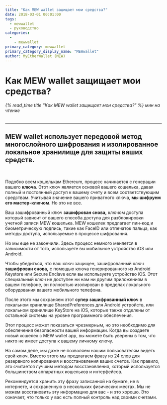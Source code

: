 ```yaml
---
title: "Как MEW wallet защищает мои средства?"
date: 2018-03-01 00:01:00
tags:
  - mewwallet
  - руководство
categories:
  - 
    - mewwallet
primary_category: mewwallet
primary_category_display_name: "MEWwallet"
author: MyEtherWallet (MEW)
---
```


# **Как MEW wallet защищает мои средства?**

###### {% read_time title "Как MEW wallet защищает мои средства?" %} мин на чтение

* * *

## MEW wallet использует передовой метод многослойного шифрования и изолированное локальное хранилище для защиты ваших средств.

<br>

Подобно всем кошелькам Ethereum, процесс начинается с генерации вашего **ключа**. Этот ключ является основой вашего кошелька, давая полный и постоянный доступ к вашему счету и всем соответствующим средствам. Учитывая значение вашего приватного ключа, **мы шифруем его мастер-ключом**. Но это не все.

Ваш зашифрованный ключ **зашифрован снова,** ключом доступа который зависит от вашего способа доступа для разблокировки учетной записи MEW кошелька. MEW кошелек предлагает пин-код и биометрическую подпись, такие как FaceID или отпечаток пальца, как методы доступа, используемые в процессе шифрования.

Но мы еще не закончили. Здесь процесс немного меняется в зависимости от того, используете вы мобильное устройство iOS или Android.

Чтобы убедиться, что ваш ключ защищен, зашифрованный ключ **зашифрован снова,** с помощью ключа генерированного из Android Keystore или Secure Enclave если вы используете устройство iOS. Этот специальный ключ не доступен ни нам ни другим приложениям в вашем телефоне, он полностью изолирован в пределах локального оборудования вашего мобильного телефона.

После этого мы сохраняем этот **супер зашифрованный ключ** в локальном хранилище SharedPreferences для Android устройств, или локальном хранилище KeyStore на iOS, которые также отделены от остальной системы на уровне программного обеспечения.

Этот процесс может показаться чрезмерным, но это необходимо для обеспечения безопасности вашей информации. Когда вы создаете новый кошелек с MEW wallet app, вы можете быть уверены в том, что никто не имеет доступа к вашему личному ключу.

На самом деле, мы даже не позволяем нашим пользователям видеть свой ключ. Вместо этого мы предлагаем фразу из 24 слов для резервного копирования и восстановления ваших счетов. Как правило, это считается лучшим методом восстановления, который используется большинством аппаратных кошельков и интерфейсов.

Рекомендуется хранить эту фразу записанной на бумаге, не в интернете, и сохраненную в нескольких физических местах. Мы не можем восстановить эту информацию для вас - и это хорошо. Это означает, что только у вас есть полный контроль над своими счетами.
